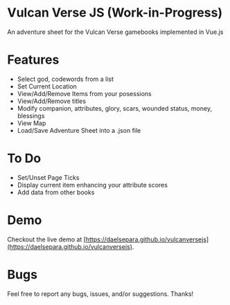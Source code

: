 # Vulcan Verse JS (Work-in-Progress)

An adventure sheet for the Vulcan Verse gamebooks implemented in Vue.js

# Features

- Select god, codewords from a list
- Set Current Location
- View/Add/Remove Items from your posessions
- View/Add/Remove titles
- Modify companion, attributes, glory, scars, wounded status, money, blessings
- View Map
- Load/Save Adventure Sheet into a .json file

# To Do

- Set/Unset Page Ticks
- Display current item enhancing your attribute scores
- Add data from other books

# Demo

Checkout the live demo at [https://daelsepara.github.io/vulcanversejs](https://daelsepara.github.io/vulcanversejs).

# Bugs

Feel free to report any bugs, issues, and/or suggestions. Thanks!
